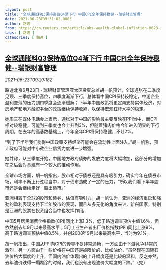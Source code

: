 ```yaml
---
layout: post
title: "全球通胀料Q3保持高位Q4渐下行 中国CPI全年保持稳健--瑞银财富管理"
date: 2021-06-23T09:31:02.000Z
author: 路透
from: https://cn.reuters.com/article/ubs-wealth-global-inflation-0623-idCNKCS2DZ0VT
tags: [ 路透 ]
categories: [ 路透 ]
---
```

<!--1624440662000-->
[全球通胀料Q3保持高位Q4渐下行 中国CPI全年保持稳健--瑞银财富管理](https://cn.reuters.com/article/ubs-wealth-global-inflation-0623-idCNKCS2DZ0VT)
------

<div>
<div><i>2021-06-23T09:29:18Z</i></div><p>路透北京6月23日 - 瑞银财富管理亚太区投资总监胡一帆预计，全球通胀在二季度见顶、三季度保持高位，四季度渐渐下行，总体看中国CPI保持较稳定，中游企业盈利变薄的压力到四季度会逐渐缓解；下半年中国政策将更定向支持实体经济，对房地产和地方融资平台的政策继续保持收紧，以保持宏观杠杆水平的稳定。</p><p>她周三在媒体电话会上表示，通胀对于中国的影响最主要反映在PPI当中，而CPI相对较稳健，可能到三季度也会上升到3%，但随着猪肉价格今年进入明显的下行周期，在去年的高基数基础上，今年全年CPI将保持稳健，不超2%。</p><p>“到了下半年我们觉得中国政策支持经济可能会在流动性上面注入。”胡一帆称，预计政府可能对中小微企业信贷力度进一步增强。</p><p>她并称，从三季度开始，中国地方政府债券的发放力度将大幅增加，这部分的增加在之后会对基建有一个较大的推动作用。</p><p>全球市场方面，胡一帆指出，股市相对于债券还是具有吸引力，确实今年在债券市场，利率不断上行过程当中，对于债市造成了一定的压力，“所以我们看下半年股市还是会继续走好，超出债市。”</p><p>亚洲相较于全球的股市和债券，估值有吸引力。胡一帆认为，亚洲的经济重启和强劲的盈利表现支持下半年股市的表现，而且从多元化的角度来讲，新兴国家，特别是亚洲的股票在投资组合当中也发挥作用。</p><p>中国5月居民消费价格指数(CPI)同比上涨1.3%，低于路透调查预估中值1.6%，但依然创去年9月以来最高水平；5月工业生产者出厂价格指数(PPI)同比上涨9%，高于路透调查预估中值8.5%，并创2008年9月以来最高水平，当时为9.1%。</p><p>胡一帆指出，中国从PPI向CPI的传导不是非常通畅，一方面由于下游竞争非常的激烈，另一方面由于一些价格在中国还是被限价的，比如油价，“虽然现在国际石油价格大幅度的上升，但国内油价体现出的上升幅度还是比较的温和，反之亦然，去年油价跌得一塌糊涂的时候，我们也没有出现油价大幅度的下跌。”（完）</p>
</div>

